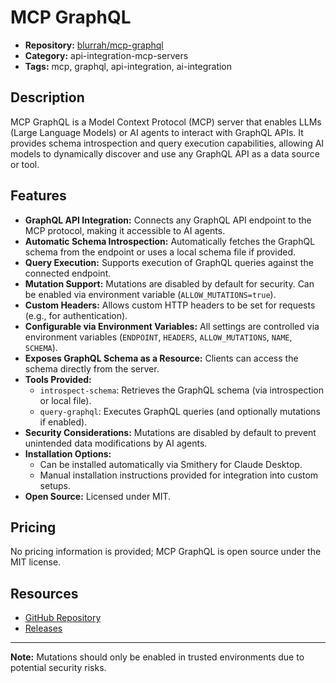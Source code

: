 # MCP GraphQL

- **Repository:** [blurrah/mcp-graphql](https://github.com/blurrah/mcp-graphql)
- **Category:** api-integration-mcp-servers
- **Tags:** mcp, graphql, api-integration, ai-integration

## Description
MCP GraphQL is a Model Context Protocol (MCP) server that enables LLMs (Large Language Models) or AI agents to interact with GraphQL APIs. It provides schema introspection and query execution capabilities, allowing AI models to dynamically discover and use any GraphQL API as a data source or tool.

## Features
- **GraphQL API Integration:** Connects any GraphQL API endpoint to the MCP protocol, making it accessible to AI agents.
- **Automatic Schema Introspection:** Automatically fetches the GraphQL schema from the endpoint or uses a local schema file if provided.
- **Query Execution:** Supports execution of GraphQL queries against the connected endpoint.
- **Mutation Support:** Mutations are disabled by default for security. Can be enabled via environment variable (`ALLOW_MUTATIONS=true`).
- **Custom Headers:** Allows custom HTTP headers to be set for requests (e.g., for authentication).
- **Configurable via Environment Variables:** All settings are controlled via environment variables (`ENDPOINT`, `HEADERS`, `ALLOW_MUTATIONS`, `NAME`, `SCHEMA`).
- **Exposes GraphQL Schema as a Resource:** Clients can access the schema directly from the server.
- **Tools Provided:**
  - `introspect-schema`: Retrieves the GraphQL schema (via introspection or local file).
  - `query-graphql`: Executes GraphQL queries (and optionally mutations if enabled).
- **Security Considerations:** Mutations are disabled by default to prevent unintended data modifications by AI agents.
- **Installation Options:**
  - Can be installed automatically via Smithery for Claude Desktop.
  - Manual installation instructions provided for integration into custom setups.
- **Open Source:** Licensed under MIT.

## Pricing
No pricing information is provided; MCP GraphQL is open source under the MIT license.

## Resources
- [GitHub Repository](https://github.com/blurrah/mcp-graphql)
- [Releases](https://github.com/blurrah/mcp-graphql/releases)

---

**Note:** Mutations should only be enabled in trusted environments due to potential security risks.